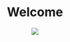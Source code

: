 <h1 align="center">
    Welcome
</h1>
<div align=center>
    <img src= https://media1.tenor.com/m/Wjbx14GAI3wAAAAd/black-clover-black-clover-opening12.gif>
<div/>